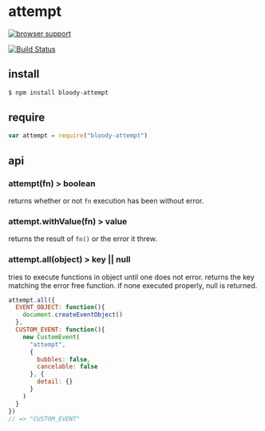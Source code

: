 # attempt

[![browser support](https://ci.testling.com/bloodyowl/attempt.png)](https://ci.testling.com/bloodyowl/attempt)

[![Build Status](https://travis-ci.org/bloodyowl/attempt.svg)](https://travis-ci.org/bloodyowl/attempt)


## install

```sh
$ npm install bloody-attempt
```

## require

```javascript
var attempt = require("bloody-attempt")
```

## api

### attempt(fn) > boolean

returns whether or not `fn` execution has been without error.

### attempt.withValue(fn) > value

returns the result of `fn()` or the error it threw.

### attempt.all(object) > key || null

tries to execute functions in object until one does not error.
returns the key matching the error free function.
if none executed properly, null is returned.

```javascript
attempt.all({
  EVENT_OBJECT: function(){
    document.createEventObject()
  },
  CUSTOM_EVENT: function(){
    new CustomEvent(
      "attempt",
      {
        bubbles: false,
        cancelable: false
      }, {
        detail: {}
      }
    )
  }
})
// => "CUSTOM_EVENT"
```

